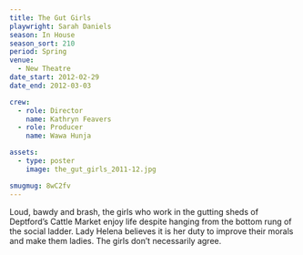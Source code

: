 ```yaml
---
title: The Gut Girls
playwright: Sarah Daniels
season: In House
season_sort: 210
period: Spring
venue:
  - New Theatre
date_start: 2012-02-29
date_end: 2012-03-03

crew:
  - role: Director
    name: Kathryn Feavers
  - role: Producer
    name: Wawa Hunja

assets:
  - type: poster
    image: the_gut_girls_2011-12.jpg

smugmug: 8wC2fv
---
```


Loud, bawdy and brash, the girls who work in the gutting sheds of Deptford’s Cattle Market enjoy life despite hanging from the bottom rung of the social ladder. Lady Helena believes it is her duty to improve their morals and make them ladies. The girls don’t necessarily agree.
